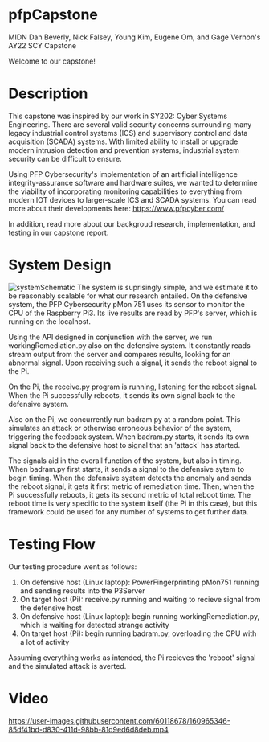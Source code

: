 # pfpCapstone
MIDN Dan Beverly, Nick Falsey, Young Kim, Eugene Om, and Gage Vernon's AY22 SCY Capstone

Welcome to our capstone!

# Description
This capstone was inspired by our work in SY202: Cyber Systems Engineering. There are several valid security concerns surrounding many legacy industrial control systems (ICS) and supervisory control and data acquisition (SCADA) systems. With limited ability to install or upgrade modern intrusion detection and prevention systems, industrial system security can be difficult to ensure. 

Using PFP Cybersecurity's implementation of an artificial intelligence integrity-assurance software and hardware suites, we wanted to determine the viability of incorporating monitoring capabilities to everything from modern IOT devices to larger-scale ICS and SCADA systems. You can read more about their developments here: https://www.pfpcyber.com/

In addition, read more about our backgroud research, implementation, and testing in our capstone report.

# System Design
![systemSchematic](https://user-images.githubusercontent.com/60118678/161191715-77e60928-6add-40e7-8f99-04fb18b73ff6.png)
The system is suprisingly simple, and we estimate it to be reasonably scalable for what our research entailed. On the defensive system, the PFP Cybersecurity pMon 751 uses its sensor to monitor the CPU of the Raspberry Pi3. Its live results are read by PFP's server, which is running on the localhost. 

Using the API designed in conjunction with the server, we run workingRemediation.py also on the defensive system. It constantly reads stream output from the server and compares results, looking for an abnormal signal. Upon receiving such a signal, it sends the reboot signal to the Pi.

On the Pi, the receive.py program is running, listening for the reboot signal. When the Pi successfully reboots, it sends its own signal back to the defensive system.

Also on the Pi, we concurrently run badram.py at a random point. This simulates an attack or otherwise erroneous behavior of the system, triggering the feedback system. When badram.py starts, it sends its own signal back to the defensive host to signal that an 'attack' has started. 

The signals aid in the overall function of the system, but also in timing. When badram.py first starts, it sends a signal to the defensive sytem to begin timing. When the defensive system detects the anomaly and sends the reboot signal, it gets it first metric of remediation time. Then, when the Pi successfully reboots, it gets its second metric of total reboot time. The reboot time is very specific to the system itself (the Pi in this case), but this framework could be used for any number of systems to get further data.

# Testing Flow
Our testing procedure went as follows:
  1. On defensive host (Linux laptop): PowerFingerprinting pMon751 running and sending results into the P3Server
  2. On target host (Pi): receive.py running and waiting to recieve signal from the defensive host
  3. On defensive host (Linux laptop): begin running workingRemediation.py, which is waiting for detected strange activity
  4. On target host (Pi): begin running badram.py, overloading the CPU with a lot of activity

Assuming everything works as intended, the Pi recieves the 'reboot' signal and the simulated attack is averted.

# Video
https://user-images.githubusercontent.com/60118678/160965346-85df41bd-d830-411d-98bb-81d9ed6d8deb.mp4

